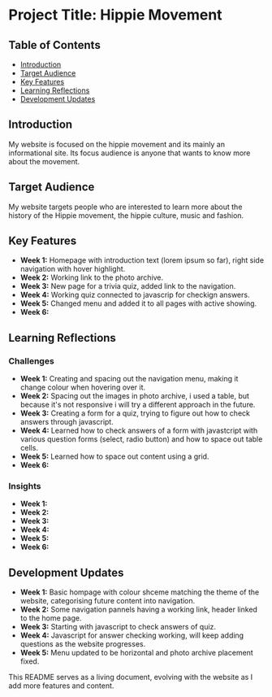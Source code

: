 # Project Title: Hippie Movement

## Table of Contents
- [Introduction](#introduction)
- [Target Audience](#target-audience)
- [Key Features](#key-features)
- [Learning Reflections](#learning-reflections)
- [Development Updates](#development-updates)

## Introduction
My website is focused on the hippie movement and its mainly an informational site. Its focus audience is anyone that wants to know more about the movement.

## Target Audience
My website targets people who are interested to learn more about the history of the Hippie movement, the hippie culture, music and fashion.

## Key Features
- **Week 1:** Homepage with introduction text (lorem ipsum so far), right side navigation with hover highlight.
- **Week 2:** Working link to the photo archive.
- **Week 3:** New page for a trivia quiz, added link to the navigation.
- **Week 4:** Working quiz connected to javascrip for checkign answers.
- **Week 5:** Changed menu and added it to all pages with active showing.
- **Week 6:** 

## Learning Reflections
### Challenges
- **Week 1:** Creating and spacing out the navigation menu, making it change colour when hovering over it.
- **Week 2:** Spacing out the images in photo archive, i used a table, but because it's not responsive i will try a different approach in the future.
- **Week 3:** Creating a form for a quiz, trying to figure out how to check answers through javascript.
- **Week 4:** Learned how to check answers of a form with javastcript with various question forms (select, radio button) and how to space out table cells.
- **Week 5:** Learned how to space out content using a grid.
- **Week 6:** 

### Insights
- **Week 1:** 
- **Week 2:** 
- **Week 3:**
- **Week 4:**
- **Week 5:**
- **Week 6:** 

## Development Updates
- **Week 1:** Basic hompage with colour shceme matching the theme of the website, categorising future content into navigation.
- **Week 2:** Some navigation pannels having a working link, header linked to the home page.
- **Week 3:** Starting with javascript to check answers of quiz.
- **Week 4:** Javascript for answer checking working, will keep adding questions as the website progresses.
- **Week 5:** Menu updated to be horizontal and photo archive placement fixed.

This README serves as a living document, evolving with the website as I add more features and content.
